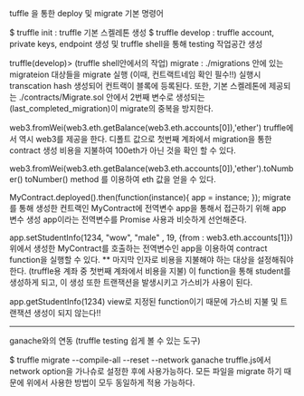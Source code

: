 tuffle 을 통한 deploy 및 migrate 기본 명령어 

$ truffle init : truffle 기본 스켈레톤 생성
$ truffle develop : truffle account, private keys, endpoint 생성 및 truffle shell을 통해 testing 작업공간 생성 

truffle(develop)> (truffle shell안에서의 작업)
  migrate : ./migrations 안에 있는 migrateion 대상들을 migrate 실행 (이때, 컨트랙트네임 확인 필수!!)
    실행시 transcation hash 생성되어 컨트랙이 블록에 등록된다. 
    또한, 기본 스켈레톤에 제공되는 ./contracts/Migrate.sol 안에서 2번째 변수로 생성되는 (last_completed_migration)이 migrate의 중복을 방지한다. 

  web3.fromWei(web3.eth.getBalance(web3.eth.accounts[0]),'ether')
    truffle에서 역시 web3를 제공을 한다. 
    디폴트 값으로 첫번째 계좌에서 migration을 통한 contract 생성 비용을 지불하여 100eth가 아닌 것을 확인 할 수 있다. 

  web3.fromWei(web3.eth.getBalance(web3.eth.accounts[0]),'ether').toNumber()
    toNumber() method 를 이용하여 eth 값을 얻을 수 있다. 

  MyContract.deployed().then(function(instance){ app = instance; });
    migrate를 통해 생성한 컨트랙인 MyContract에 전역변수 app을 통해서 접근하기 위해 app 변수 생성
    app이라는 전역변수를 Promise 사용과 비슷하게 선언해준다. 
    
  app.setStudentInfo(1234, "wow", "male" , 19, {from : web3.eth.accounts[1]})
    위에서 생성한 MyContract를 호출하는 전역변수인 app을 이용하여 contract function을 실행할 수 있다. 
    ** 마지막 인자로 비용을 지불해야 하는 대상을 설정해줘야한다. (truffle용 계좌 중 첫번째 계좌에서 비용을 지불)
    이 function을 통해 student를 생성하게 되고, 이 생성 또한 트랜잭션을 발생시키고 가스비가 사용이 된다. 

  app.getStudentInfo(1234) 
    view로 지정된 function이기 때문에 가스비 지불 및 트랜잭션 생성이 되지 않는다!! 

---------

ganache와의 연동 (truffle testing 쉽게 볼 수 있는 도구)

$ truffle migrate --compile-all --reset --network ganache
    truffle.js에서 network option을 가나슈로 설정한 후에 사용가능하다. 
    모든 파일을 migrate 하기 때문에 위에서 사용한 방법이 모두 동일하게 적용 가능하다. 



